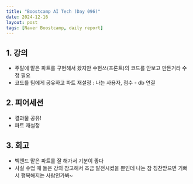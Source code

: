```yaml
---
title: "Boostcamp AI Tech (Day 096)"
date: 2024-12-16
layout: post
tags: [Naver Boostcamp, daily report]
---
```

## 1. 강의
- 주말에 맡은 파트를 구현해서 왔지만 수현쓰(프론트)의 코드를 안보고 만든거라 수정 필요
- 코드를 팀에게 공유하고 파트 재설정 : 나는 사용자, 점수 - db 연결

## 2. 피어세션
- 결과물 공유!
- 파트 재설정

## 3. 회고
- 벡엔드 맡은 파트를 잘 해가서 기분이 좋다
- 사실 수업 때 들은 강의 참고해서 조금 발전시켰을 뿐인데 나는 참 칭찬받으면 기뻐서 행복해지는 사람인가봐~